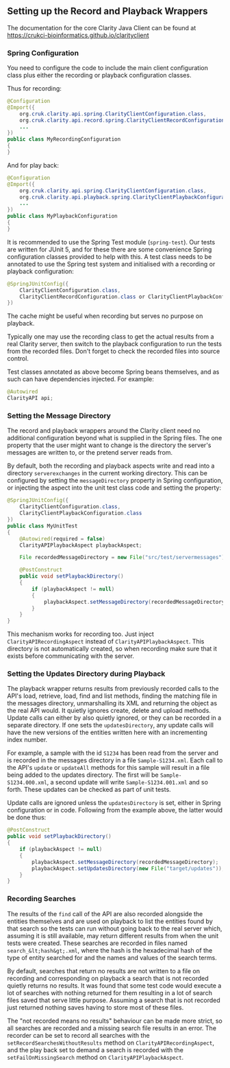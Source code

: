 ## Setting up the Record and Playback Wrappers

The documentation for the core Clarity Java Client can be found at
https://crukci-bioinformatics.github.io/clarityclient

### Spring Configuration

You need to configure the code to include the main client configuration
class plus either the recording or playback configuration classes.

Thus for recording:

```Java
@Configuration
@Import({
    org.cruk.clarity.api.spring.ClarityClientConfiguration.class,
    org.cruk.clarity.api.record.spring.ClarityClientRecordConfiguration.class,
    ...
})
public class MyRecordingConfiguration
{
}
```

And for play back:

```Java
@Configuration
@Import({
    org.cruk.clarity.api.spring.ClarityClientConfiguration.class,
    org.cruk.clarity.api.playback.spring.ClarityClientPlaybackConfiguration.class,
    ...
})
public class MyPlaybackConfiguration
{
}
```

It is recommended to use the Spring Test module (`spring-test`). Our tests
are written for JUnit 5, and for these there are some convenience Spring
configuration classes provided to help with this. A test class needs to be annotated
to use the Spring test system and initialised with a recording or playback configuration:

```Java
@SpringJUnitConfig({
    ClarityClientConfiguration.class,
    ClarityClientRecordConfiguration.class or ClarityClientPlaybackConfiguration.class
})
```

The cache might be useful when recording but serves no purpose on playback.

Typically one may use the recording class to get the actual results from
a real Clarity server, then switch to the playback configuration to run the tests
from the recorded files. Don't forget to check the recorded files into source control.

Test classes annotated as above become Spring beans themselves, and as such can
have dependencies injected. For example:

```Java
@Autowired
ClarityAPI api;
```

### Setting the Message Directory

The record and playback wrappers around the Clarity client need no additional
configuration beyond what is supplied in the Spring files. The one property that
the user might want to change is the directory the server's messages are written
to, or the pretend server reads from.

By default, both the recording and playback aspects write and read into a
directory `serverexchanges` in the current working directory. This can be
configured by setting the `messageDirectory` property in Spring configuration,
or injecting the aspect into the unit test class code and setting the property:

```Java
@SpringJUnitConfig({
    ClarityClientConfiguration.class,
    ClarityClientPlaybackConfiguration.class
})
public class MyUnitTest
{
    @Autowired(required = false)
    ClarityAPIPlaybackAspect playbackAspect;

    File recordedMessageDirectory = new File("src/test/servermessages");

    @PostConstruct
    public void setPlaybackDirectory()
    {
        if (playbackAspect != null)
        {
            playbackAspect.setMessageDirectory(recordedMessageDirectory);
        }
    }
}
```

This mechanism works for recording too. Just inject `ClarityAPIRecordingAspect`
instead of `ClarityAPIPlaybackAspect`. This directory is not automatically created,
so when recording make sure that it exists before communicating with the server.

### Setting the Updates Directory during Playback

The playback wrapper returns results from previously recorded calls to
the API's load, retrieve, load, find and list methods, finding the matching
file in the messages directory, unmarshalling its XML and returning the object
as the real API would. It quietly ignores create, delete and upload methods.
Update calls can either by also quietly ignored, or they can be recorded
in a separate directory. If one sets the `updatesDirectory`, any update calls
will have the new versions of the entities written here with an incrementing
index number.

For example, a sample with the id `S1234` has been read from the server
and is recorded in the messages directory in a file `Sample-S1234.xml`.
Each call to the API's `update` or `updateAll` methods for this sample will
result in a file being added to the updates directory. The first will be
`Sample-S1234.000.xml`, a second update will write `Sample-S1234.001.xml`
and so forth. These updates can be checked as part of unit tests.

Update calls are ignored unless the `updatesDirectory` is set, either in
Spring configuration or in code. Following from the example above, the latter
would be done thus:

```Java
@PostConstruct
public void setPlaybackDirectory()
{
    if (playbackAspect != null)
    {
        playbackAspect.setMessageDirectory(recordedMessageDirectory);
        playbackAspect.setUpdatesDirectory(new File("target/updates"));
    }
}
```

### Recording Searches

The results of the `find` call of the API are also recorded alongside the
entities themselves and are used on playback to list the entities found by that
search so the tests can run without going back to the real server which,
assuming it is still available, may return different results from when the
unit tests were created. These searches are recorded in files named
`search_&lt;hash&gt;.xml`, where the hash is the hexadecimal hash of the
type of entity searched for and the names and values of the search terms.

By default, searches that return no results are not written to a file on
recording and corresponding on playback a search that is not recorded quietly
returns no results. It was found that some test code would execute a lot of
searches with nothing returned for them resulting in a lot of search files
saved that serve little purpose. Assuming a search that is not recorded just
returned nothing saves having to store most of these files.

The "not recorded means no results" behaviour can be made more strict, so all searches
are recorded and a missing search file results in an error.
The recorder can be set to record all searches with the
`setRecordSearchesWithoutResults` method on `ClarityAPIRecordingAspect`,
and the play back set to demand a search is recorded with the
`setFailOnMissingSearch` method on `ClarityAPIPlaybackAspect`.
